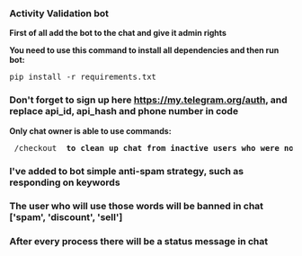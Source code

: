 ### Activity Validation bot
<b>First of all add the bot to the chat and give it admin rights</b>

<b>You need to use this command to install all dependencies and then run bot:</b>
<pre>pip install -r requirements.txt</pre>

### Don't forget to sign up here https://my.telegram.org/auth, and replace api_id, api_hash and phone number in code

<b>Only chat owner is able to use commands:</b>
<pre> /checkout <b> to clean up chat from inactive users who were not online more than 4 days</b></pre>

### I've added to bot simple anti-spam strategy, such as responding on keywords

### The user who will use those words will be banned in chat ['spam', 'discount', 'sell']

### After every process there will be a status message in chat